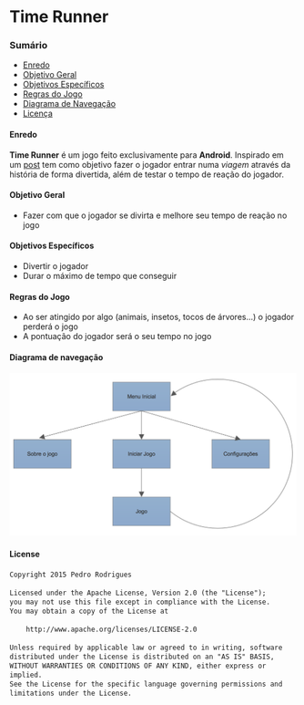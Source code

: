 # Time Runner


### Sumário

* [Enredo](#enredo)
* [Objetivo Geral](#objetivo-geral)
* [Objetivos Específicos](#objetivos-específicos)
* [Regras do Jogo](#regras-do-jogo)
* [Diagrama de Navegação](#diagrama-de-navegação)
* [Licença](#license)


#### Enredo

**Time Runner** é um jogo feito exclusivamente para **Android**. Inspirado em um
[post](http://www.reddit.com/r/gameideas/comments/3frqt9/need_idea_for_a_simple_yet_fun_mobile_game/)
tem como objetivo fazer o jogador entrar numa *viagem* através da história de forma divertida, além de testar o tempo
de reação do jogador.


#### Objetivo Geral

* Fazer com que o jogador se divirta e melhore seu tempo de reação no jogo


#### Objetivos Específicos

* Divertir o jogador
* Durar o máximo de tempo que conseguir


#### Regras do Jogo

* Ao ser atingido por algo (animais, insetos, tocos de árvores...) o jogador perderá o jogo
* A pontuação do jogador será o seu tempo no jogo


#### Diagrama de navegação

![Diagrama de Navegação](assets/images/navigation-diagram.png)


#### License

    Copyright 2015 Pedro Rodrigues

    Licensed under the Apache License, Version 2.0 (the "License");
    you may not use this file except in compliance with the License.
    You may obtain a copy of the License at

        http://www.apache.org/licenses/LICENSE-2.0

    Unless required by applicable law or agreed to in writing, software
    distributed under the License is distributed on an "AS IS" BASIS,
    WITHOUT WARRANTIES OR CONDITIONS OF ANY KIND, either express or implied.
    See the License for the specific language governing permissions and
    limitations under the License.